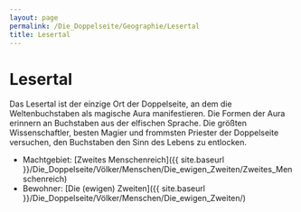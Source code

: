 ```yaml
---
layout: page
permalink: /Die_Doppelseite/Geographie/Lesertal
title: Lesertal
---
```


# Lesertal

Das Lesertal ist der einzige Ort der Doppelseite, an dem die Weltenbuchstaben als magische Aura manifestieren. Die Formen der Aura erinnern an Buchstaben aus der elfischen Sprache. Die größten Wissenschaftler, besten Magier und frommsten Priester der Doppelseite versuchen, den Buchstaben den Sinn des Lebens zu entlocken.

- Machtgebiet: [Zweites Menschenreich]({{ site.baseurl }}/Die_Doppelseite/Völker/Menschen/Die_ewigen_Zweiten/Zweites_Menschenreich)
- Bewohner: [Die (ewigen) Zweiten]({{ site.baseurl }}/Die_Doppelseite/Völker/Menschen/Die_ewigen_Zweiten/)

